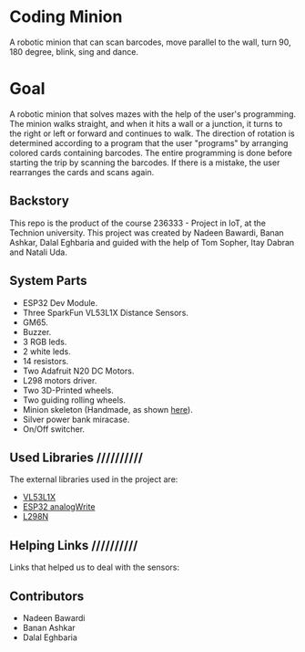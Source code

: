 # Coding Minion
A robotic minion that can scan barcodes, move parallel to the wall, turn 90, 180 degree, blink, sing and dance.


# Goal 
A robotic minion that solves mazes with the help of the user's programming. The minion walks straight, and when it hits a wall or a junction, it turns to the right or left or forward and continues to walk. The direction of rotation is determined according to a program that the user "programs" by arranging colored cards containing barcodes. The entire programming is done before starting the trip by scanning the barcodes. If there is a mistake, the user rearranges the cards and scans again.


## Backstory
This repo is the product of the course 236333 - Project in IoT, at the Technion university. This project was created by Nadeen Bawardi, Banan Ashkar, Dalal Eghbaria and guided with the help of Tom Sopher, Itay Dabran and Natali Uda.


## System Parts 
* ESP32 Dev Module.
* Three SparkFun VL53L1X Distance Sensors.
* GM65.
* Buzzer.
* 3 RGB leds.
* 2 white leds.
* 14 resistors.
* Two Adafruit N20 DC Motors.
* L298 motors driver.
* Two 3D-Printed wheels.
* Two guiding rolling wheels.
* Minion skeleton (Handmade, as shown [here](https://www.youtube.com/watch?v=xytOwOuyp5M)).
* Silver power bank miracase.
* On/Off switcher.


## Used Libraries //////////
The external libraries used in the project are:
* [VL53L1X](https://www.arduino.cc/reference/en/libraries/vl53l1x/)
* [ESP32 analogWrite](https://www.arduino.cc/reference/en/libraries/esp32-analogwrite/)
* [L298N](https://www.arduino.cc/reference/en/libraries/l298n/)


## Helping Links //////////
Links that helped us to deal with the sensors:


## Contributors
* Nadeen Bawardi
* Banan Ashkar
* Dalal Eghbaria
